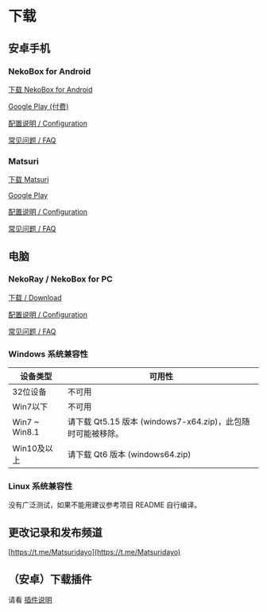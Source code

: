 # 下载

## 安卓手机

### NekoBox for Android

[下载 NekoBox for Android](https://github.com/MatsuriDayo/NekoBoxForAndroid/releases)

[Google Play (付费)](https://play.google.com/store/apps/details?id=moe.nb4a)

[配置说明 / Configuration](/nb4a-configuration/)

[常见问题 / FAQ](/nb4a-faq/)

### Matsuri

[下载 Matsuri](https://github.com/MatsuriDayo/Matsuri/releases)

[Google Play](https://play.google.com/store/apps/details?id=moe.matsuri.lite)

[配置说明 / Configuration](/m-configuration/)

[常见问题 / FAQ](/m-faq/)

## 电脑

### NekoRay / NekoBox for PC

[下载 / Download](https://github.com/MatsuriDayo/nekoray/releases)

[配置说明 / Configuration](/n-configuration/)

[常见问题 / FAQ](/n-faq/)

### Windows 系统兼容性

| 设备类型 | 可用性 |
|----|----|
|32位设备|不可用|
|Win7以下|不可用|
|Win7 ~ Win8.1| 请下载 Qt5.15 版本 (windows7-x64.zip)，此包随时可能被移除。|
|Win10及以上| 请下载 Qt6 版本 (windows64.zip) |

### Linux 系统兼容性

没有广泛测试，如果不能用建议参考项目 README 自行编译。

## 更改记录和发布频道

[https://t.me/Matsuridayo](https://t.me/Matsuridayo)

## （安卓）下载插件

请看 [插件说明](/m-plugin/)
